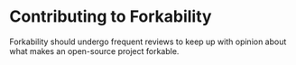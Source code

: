 # Contributing to Forkability

Forkability should undergo frequent reviews to keep up with opinion about what makes an open-source project forkable.